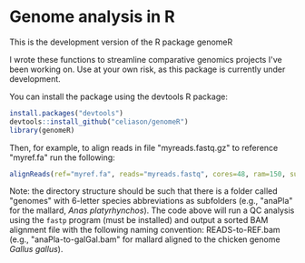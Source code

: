 # Genome analysis in R

This is the development version of the R package genomeR

I wrote these functions to streamline comparative genomics projects I've been working on. Use at your own risk, as this package is currently under development.

You can install the package using the devtools R package:

```r
install.packages("devtools")
devtools::install_github("celiason/genomeR")
library(genomeR)
```

Then, for example, to align reads in file "myreads.fastq.gz" to reference "myref.fa" run the following:

```r
alignReads(ref="myref.fa", reads="myreads.fastq", cores=48, ram=150, suffix="run1")
```

Note: the directory structure should be such that there is a folder called "genomes" with 6-letter species abbreviations as subfolders (e.g., "anaPla" for the mallard, _Anas platyrhynchos_). The code above will run a QC analysis using the `fastp` program (must be installed) and output a sorted BAM alignment file with the following naming convention: READS-to-REF.bam (e.g., "anaPla-to-galGal.bam" for mallard aligned to the chicken genome _Gallus gallus_).
